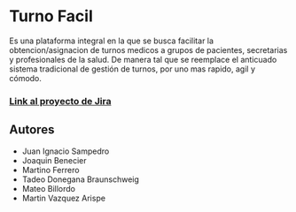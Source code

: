 # Turno Facil

Es una plataforma integral en la que se busca facilitar la obtencion/asignacion de turnos medicos a grupos de pacientes, secretarias y profesionales de la salud. De manera tal que se reemplace el anticuado sistema tradicional de gestión de turnos, por uno mas rapido, agil y cómodo.

### [Link al proyecto de Jira](https://martn39.atlassian.net/jira/software/projects/QWERTY/boards/3)

## Autores

- Juan Ignacio Sampedro
- Joaquin Benecier
- Martino Ferrero
- Tadeo Donegana Braunschweig
- Mateo Billordo
- Martin Vazquez Arispe